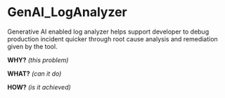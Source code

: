 # GenAI_LogAnalyzer
Generative AI enabled log analyzer helps support developer to debug production incident quicker through root cause analysis and remediation given by the tool.

**WHY?**  _(this problem)_

**WHAT?** _(can it do)_

 **HOW?** _(is it achieved)_
